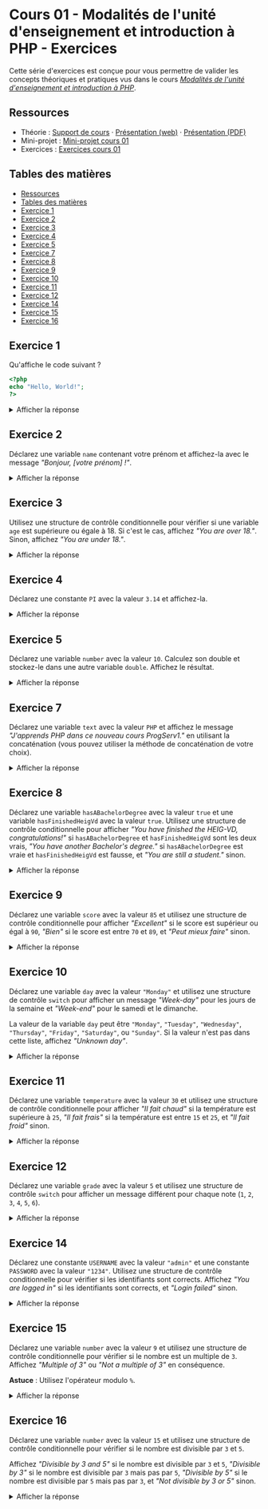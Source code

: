 # Cours 01 - Modalités de l'unité d'enseignement et introduction à PHP - Exercices

Cette série d'exercices est conçue pour vous permettre de valider les concepts
théoriques et pratiques vus dans le cours
_[Modalités de l'unité d'enseignement et introduction à PHP](../01-theorie/README.md)_.

## Ressources

- Théorie : [Support de cours](./README.md) ·
  [Présentation (web)](https://heig-vd-progserv1-course.github.io/heig-vd-progserv1-course/01-modalites-de-lunite-denseignement-et-introduction-a-php/01-theorie/index.html)
  ·
  [Présentation (PDF)](https://heig-vd-progserv1-course.github.io/heig-vd-progserv1-course/01-modalites-de-lunite-denseignement-et-introduction-a-php/01-theorie/01-modalites-de-lunite-denseignement-et-introduction-a-php-presentation.pdf)
- Mini-projet : [Mini-projet cours 01](../02-mini-project/README.md)
- Exercices : [Exercices cours 01](../03-exercices/README.md)

## Tables des matières

- [Ressources](#ressources)
- [Tables des matières](#tables-des-matières)
- [Exercice 1](#exercice-1)
- [Exercice 2](#exercice-2)
- [Exercice 3](#exercice-3)
- [Exercice 4](#exercice-4)
- [Exercice 5](#exercice-5)
- [Exercice 7](#exercice-7)
- [Exercice 8](#exercice-8)
- [Exercice 9](#exercice-9)
- [Exercice 10](#exercice-10)
- [Exercice 11](#exercice-11)
- [Exercice 12](#exercice-12)
- [Exercice 14](#exercice-14)
- [Exercice 15](#exercice-15)
- [Exercice 16](#exercice-16)

## Exercice 1

Qu'affiche le code suivant ?

```php
<?php
echo "Hello, World!";
?>
```

<details>
<summary>Afficher la réponse</summary>

```text
Hello, World!
```

</details>

## Exercice 2

Déclarez une variable `name` contenant votre prénom et affichez-la avec le
message _"Bonjour, [votre prénom] !"_.

<details>
<summary>Afficher la réponse</summary>

```php
<?php
$name = "Votre prénom";
echo "Bonjour, $name !";
?>
```

```text
Bonjour, Votre prénom !
```

</details>

## Exercice 3

Utilisez une structure de contrôle conditionnelle pour vérifier si une variable
`age` est supérieure ou égale à 18. Si c'est le cas, affichez _"You are over
18."_. Sinon, affichez _"You are under 18."_.

<details>
<summary>Afficher la réponse</summary>

```php
<?php
$age = 20;

if ($age >= 18) {
    echo "You are over 18.";
} else {
    echo "You are under 18.";
}
?>
```

```text
You are over 18.
```

</details>

## Exercice 4

Déclarez une constante `PI` avec la valeur `3.14` et affichez-la.

<details>
<summary>Afficher la réponse</summary>

```php
<?php
const PI = 3.14;

echo PI;
?>
```

```text
3.14
```

</details>

## Exercice 5

Déclarez une variable `number` avec la valeur `10`. Calculez son double et
stockez-le dans une autre variable `double`. Affichez le résultat.

<details>
<summary>Afficher la réponse</summary>

```php
<?php
$number = 10;

$double = $number * 2;

echo $double;
```

```text
20
```

</details>

## Exercice 7

Déclarez une variable `text` avec la valeur `PHP` et affichez le message
_"J'apprends PHP dans ce nouveau cours ProgServ1."_ en utilisant la
concaténation (vous pouvez utiliser la méthode de concaténation de votre choix).

<details>
<summary>Afficher la réponse</summary>

```php
<?php
$text = "PHP";

echo "J'apprends " . $text . " dans ce nouveau cours ProgServ1.";
?>
```

```text
J'apprends PHP dans ce nouveau cours ProgServ1.
```

</details>

## Exercice 8

Déclarez une variable `hasABachelorDegree` avec la valeur `true` et une variable
`hasFinishedHeigVd` avec la valeur `true`. Utilisez une structure de contrôle
conditionnelle pour afficher _"You have finished the HEIG-VD, congratulations!"_
si `hasABachelorDegree` et `hasFinishedHeigVd` sont les deux vrais, _"You have
another Bachelor's degree."_ si `hasABachelorDegree` est vraie et
`hasFinishedHeigVd` est fausse, et _"You are still a student."_ sinon.

<details>
<summary>Afficher la réponse</summary>

```php
<?php
$hasABachelorDegree = true;
$hasFinishedHeigVd = true;

if ($hasABachelorDegree && $hasFinishedHeigVd) {
    echo "You have finished the HEIG-VD, congratulations!";
} elseif ($hasABachelorDegree) {
    echo "You have another Bachelor's degree.";
} else {
    echo "You are still a student.";
}
```

```text
You have finished the HEIG-VD, congratulations!
```

</details>

## Exercice 9

Déclarez une variable `score` avec la valeur `85` et utilisez une structure de
contrôle conditionnelle pour afficher _"Excellent"_ si le score est supérieur ou
égal à `90`, _"Bien"_ si le score est entre `70` et `89`, et _"Peut mieux
faire"_ sinon.

<details>
<summary>Afficher la réponse</summary>

```php
<?php
$score = 85;

if ($score >= 90) {
    echo "Excellent";
} elseif ($score >= 70) {
    echo "Bien";
} else {
    echo "Peut mieux faire";
}
?>
```

```text
Bien
```

</details>

## Exercice 10

Déclarez une variable `day` avec la valeur `"Monday"` et utilisez une structure
de contrôle `switch` pour afficher un message _"Week-day"_ pour les jours de la
semaine et _"Week-end"_ pour le samedi et le dimanche.

La valeur de la variable `day` peut être `"Monday"`, `"Tuesday"`, `"Wednesday"`,
`"Thursday"`, `"Friday"`, `"Saturday"`, ou `"Sunday"`. Si la valeur n'est pas
dans cette liste, affichez _"Unknown day"_.

<details>
<summary>Afficher la réponse</summary>

```php
<?php
$day = "Monday";

switch ($day) {
    case "Monday":
    case "Tuesday":
    case "Wednesday":
    case "Thursday":
    case "Friday":
        echo "Week-day";
        break;
    case "Saturday":
    case "Sunday":
        echo "Week-end";
        break;
    default:
        echo "Unknown day";
}
?>
```

```text
Week-day
```

</details>

## Exercice 11

Déclarez une variable `temperature` avec la valeur `30` et utilisez une
structure de contrôle conditionnelle pour afficher _"Il fait chaud"_ si la
température est supérieure à `25`, _"Il fait frais"_ si la température est entre
`15` et `25`, et _"Il fait froid"_ sinon.

<details>
<summary>Afficher la réponse</summary>

```php
<?php
$temperature = 30;

if ($temperature > 25) {
    echo "Il fait chaud";
} elseif ($temperature >= 15) {
    echo "Il fait frais";
} else {
    echo "Il fait froid";
}
?>
```

```text
Il fait chaud
```

</details>

## Exercice 12

Déclarez une variable `grade` avec la valeur `5` et utilisez une structure de
contrôle `switch` pour afficher un message différent pour chaque note (`1`, `2`,
`3`, `4`, `5`, `6`).

<details>
<summary>Afficher la réponse</summary>

```php
<?php
$grade = 5;

switch ($grade) {
    case 6:
        echo "Excellent";
        break;
    case 5:
        echo "Good";
        break;
    case 4:
        echo "Passable";
        break;
    case 3:
        echo "Needs improvement";
        break;
    case 2:
        echo "Poor";
        break;
    case 1:
        echo "Very poor";
        break;
    default:
        echo "Unknown grade";
}
?>
```

```text
Good
```

</details>

## Exercice 14

Déclarez une constante `USERNAME` avec la valeur `"admin"` et une constante
`PASSWORD` avec la valeur `"1234"`. Utilisez une structure de contrôle
conditionnelle pour vérifier si les identifiants sont corrects. Affichez _"You
are logged in"_ si les identifiants sont corrects, et _"Login failed"_ sinon.

<details>
<summary>Afficher la réponse</summary>

```php
<?php
const USERNAME = "admin";
const PASSWORD = "1234";

$username = "admin";
$password = "1234";

if ($username == USERNAME && $password == PASSWORD) {
    echo "You are logged in";
} else {
    echo "Login failed";
}
?>
```

```text
You are logged in
```

</details>

## Exercice 15

Déclarez une variable `number` avec la valeur `9` et utilisez une structure de
contrôle conditionnelle pour vérifier si le nombre est un multiple de `3`.
Affichez _"Multiple of 3"_ ou _"Not a multiple of 3"_ en conséquence.

**Astuce** : Utilisez l'opérateur modulo `%`.

<details>
<summary>Afficher la réponse</summary>

```php
<?php
$number = 9;

if ($number % 3 == 0) {
    echo "Multiple de 3";
} else {
    echo "Non multiple de 3";
}
?>
```

```text
Multiple de 3
```

</details>

## Exercice 16

Déclarez une variable `number` avec la valeur `15` et utilisez une structure de
contrôle conditionnelle pour vérifier si le nombre est divisible par `3` et `5`.

Affichez _"Divisible by 3 and 5"_ si le nombre est divisible par `3` et `5`,
_"Divisible by 3"_ si le nombre est divisible par `3` mais pas par `5`,
_"Divisible by 5"_ si le nombre est divisible par `5` mais pas par `3`, et _"Not
divisible by 3 or 5"_ sinon.

<details>
<summary>Afficher la réponse</summary>

```php
<?php
$number = 15;

if ($number % 3 == 0 && $number % 5 == 0) {
    echo "Divisible by 3 and 5";
} elseif ($number % 3 == 0) {
    echo "Divisible by 3";
} elseif ($number % 5 == 0) {
    echo "Divisible by 5";
} else {
    echo "Not divisible by 3 or 5";
}
?>
```

```text
Divisible by 3 and 5
```

</details>
